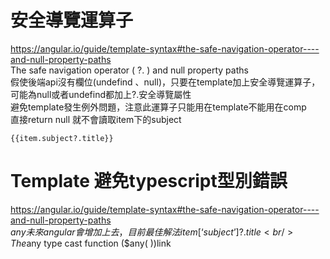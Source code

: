 # 安全導覽運算子
https://angular.io/guide/template-syntax#the-safe-navigation-operator----and-null-property-paths<br/>
The safe navigation operator ( ?. ) and null property paths<br/>
假使後端api沒有欄位(undefind 、null)，只要在template加上安全導覽運算子，可能為null或者undefind都加上?.安全導覽屬性<br/>
避免template發生例外問題，注意此運算子只能用在template不能用在comp<br/>
直接return null 就不會讀取item下的subject<br/>
```
{{item.subject?.title}}
```

# Template 避免typescript型別錯誤
https://angular.io/guide/template-syntax#the-safe-navigation-operator----and-null-property-paths<br/>
$any未來angular會增加上去，目前最佳解法{{item[‘subject’]?.title}}<br/>
The $any type cast function ($any( <expression> ))link<br/>
